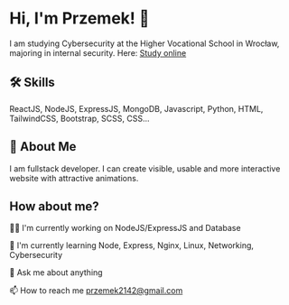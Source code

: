 
# Hi, I'm Przemek! 👋
I am studying Cybersecurity at the Higher Vocational School in Wrocław, majoring in internal security.
Here: [Study online](https://studia-online.pl/)

## 🛠 Skills
ReactJS, NodeJS, ExpressJS, MongoDB, Javascript, Python, HTML, TailwindCSS, Bootstrap, SCSS, CSS...

## 🚀 About Me
I am fullstack developer. I can create visible, usable and more interactive website with attractive animations.

## How about me?
👩‍💻 I'm currently working on NodeJS/ExpressJS and Database

🧠 I'm currently learning Node, Express, Nginx, Linux, Networking, Cybersecurity

💬 Ask me about anything

📫 How to reach me przemek2142@gmail.com

